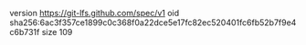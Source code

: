version https://git-lfs.github.com/spec/v1
oid sha256:6ac3f357ce1899c0c368f0a22dce5e17fc82ec520401fc6fb52b7f9e4c6b731f
size 109
